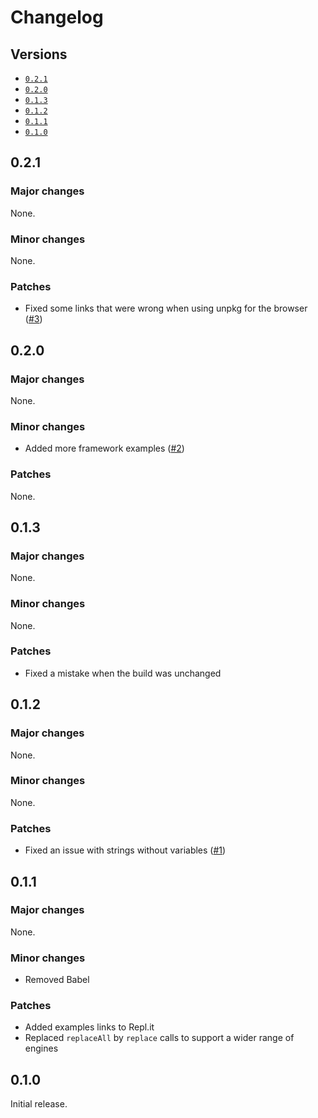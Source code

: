 # Changelog

## Versions

- [`0.2.1`](#021)
- [`0.2.0`](#020)
- [`0.1.3`](#013)
- [`0.1.2`](#012)
- [`0.1.1`](#011)
- [`0.1.0`](#010)

## 0.2.1

### Major changes

None.

### Minor changes

None.

### Patches

- Fixed some links that were wrong when using unpkg for the browser ([#3](https://github.com/aminnairi/node-translation/pull/3))

## 0.2.0

### Major changes

None.

### Minor changes

- Added more framework examples ([#2](https://github.com/aminnairi/node-translation/pull/2))

### Patches

None.

## 0.1.3

### Major changes

None.

### Minor changes

None.

### Patches

- Fixed a mistake when the build was unchanged

## 0.1.2

### Major changes

None.

### Minor changes

None.

### Patches

- Fixed an issue with strings without variables ([#1](https://github.com/aminnairi/node-translation/pull/1))

## 0.1.1

### Major changes

None.

### Minor changes

- Removed Babel

### Patches

- Added examples links to Repl.it
- Replaced `replaceAll` by `replace` calls to support a wider range of engines

## 0.1.0

Initial release.
